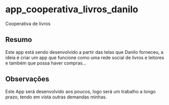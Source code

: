 # app_cooperativa_livros_danilo

Cooperativa de livros

## Resumo

Este app está sendo desenvolvido a partir das telas que Danilo
forneceu, a ideia é criar um app que funcione como uma rede social de 
livros e leitores e também que possa haver compras...

## Observações

Este App será desenvolvido aos poucos, logo será um trabalho a longo prazo,
tendo em vista outras demandas minhas.


